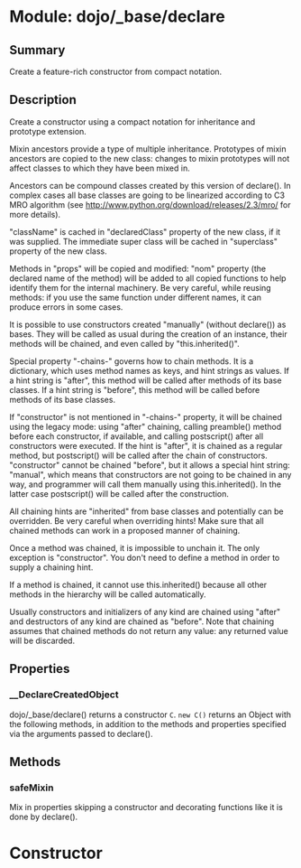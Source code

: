 # Module: dojo/_base/declare

## Summary

Create a feature-rich constructor from compact notation.
## Description

Create a constructor using a compact notation for inheritance and
prototype extension.

Mixin ancestors provide a type of multiple inheritance.
Prototypes of mixin ancestors are copied to the new class:
changes to mixin prototypes will not affect classes to which
they have been mixed in.

Ancestors can be compound classes created by this version of
declare(). In complex cases all base classes are going to be
linearized according to C3 MRO algorithm
(see http://www.python.org/download/releases/2.3/mro/ for more
details).

"className" is cached in "declaredClass" property of the new class,
if it was supplied. The immediate super class will be cached in
"superclass" property of the new class.

Methods in "props" will be copied and modified: "nom" property
(the declared name of the method) will be added to all copied
functions to help identify them for the internal machinery. Be
very careful, while reusing methods: if you use the same
function under different names, it can produce errors in some
cases.

It is possible to use constructors created "manually" (without
declare()) as bases. They will be called as usual during the
creation of an instance, their methods will be chained, and even
called by "this.inherited()".

Special property "-chains-" governs how to chain methods. It is
a dictionary, which uses method names as keys, and hint strings
as values. If a hint string is "after", this method will be
called after methods of its base classes. If a hint string is
"before", this method will be called before methods of its base
classes.

If "constructor" is not mentioned in "-chains-" property, it will
be chained using the legacy mode: using "after" chaining,
calling preamble() method before each constructor, if available,
and calling postscript() after all constructors were executed.
If the hint is "after", it is chained as a regular method, but
postscript() will be called after the chain of constructors.
"constructor" cannot be chained "before", but it allows
a special hint string: "manual", which means that constructors
are not going to be chained in any way, and programmer will call
them manually using this.inherited(). In the latter case
postscript() will be called after the construction.

All chaining hints are "inherited" from base classes and
potentially can be overridden. Be very careful when overriding
hints! Make sure that all chained methods can work in a proposed
manner of chaining.

Once a method was chained, it is impossible to unchain it. The
only exception is "constructor". You don't need to define a
method in order to supply a chaining hint.

If a method is chained, it cannot use this.inherited() because
all other methods in the hierarchy will be called automatically.

Usually constructors and initializers of any kind are chained
using "after" and destructors of any kind are chained as
"before". Note that chaining assumes that chained methods do not
return any value: any returned value will be discarded.

## Properties

### __DeclareCreatedObject
dojo/_base/declare() returns a constructor `C`.   `new C()` returns an Object with the following
methods, in addition to the methods and properties specified via the arguments passed to declare().

## Methods

### safeMixin
Mix in properties skipping a constructor and decorating functions
like it is done by declare().

# Constructor


